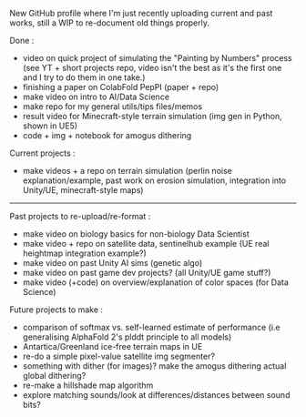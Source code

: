New GitHub profile where I'm just recently uploading current and past works, still a WIP to re-document old things properly.

Done : 
- video on quick project of simulating the "Painting by Numbers" process (see YT + short projects repo, video isn't the best as it's the first one and I try to do them in one take.)
- finishing a paper on ColabFold PepPI (paper + repo)
- make video on intro to AI/Data Science
- make repo for my general utils/tips files/memos
- result video for Minecraft-style terrain simulation (img gen in Python, shown in UE5)
- code + img + notebook for amogus dithering

Current projects :
- make videos + a repo on terrain simulation (perlin noise explanation/example, past work on erosion simulation, integration into Unity/UE, minecraft-style maps)

----

Past projects to re-upload/re-format : 
- make video on biology basics for non-biology Data Scientist
- make video + repo on satellite data, sentinelhub example (UE real heightmap integration example?)
- make video on past Unity AI sims (genetic algo)
- make video on past game dev projects? (all Unity/UE game stuff?)
- make video (+code) on overview/explanation of color spaces (for Data Science)

Future projects to make : 
- comparison of softmax vs. self-learned estimate of performance (i.e generalising AlphaFold 2's plddt principle to all models)
- Antartica/Greenland ice-free terrain maps in UE
- re-do a simple pixel-value satellite img segmenter?
- something with dither (for images)? make the amogus dithering actual global dithering?
- re-make a hillshade map algorithm
- explore matching sounds/look at differences/distances between sound bits?





